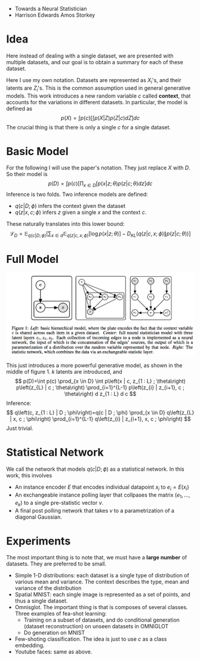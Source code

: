 * Towards a Neural Statistician
* Harrison Edwards Amos Storkey

# Idea

Here instead of dealing with a single dataset, we are presented with multiple datasets, and our goal is to obtain a summary for each of these dataset. 

Here I use my own notation. Datasets are represented as $X_i$'s, and their latents are $Z_i$'s. This is the common assumption used in general generative models. This work introduces a new random variable $c$ called **context**, that accounts for the variations in different datasets. In particular, the model is defined as
$$
p(X) = \int p(c) [\int p(X|Z) p(Z|c) dZ] dc
$$
The crucial thing is that there is only a single $c$ for a single dataset.

# Basic Model

For the following I will use the paper's notation. They just replace $X$ with $D$. So their model is
$$
p(D)=\int p(c)\left[\prod_{x \in D} \int p(x | z ; \theta) p(z | c ; \theta) d z\right] d c
$$
Inference is two folds. Two inference models are defined:

* $q(c|D; \phi)$ infers the context given the dataset
* $q(z|x, c; \phi)$ infers $z$ given a single $x$ and the context $c$. 

These naturally translates into this lower bound:
$$
\mathcal{L}_{D}=\mathbb{E}_{q(c | D ; \phi)}\left[\sum_{x \in d} \mathbb{E}_{q(z | c, x ; \phi)}[\log p(x | z ; \theta)]-D_{K L}(q(z | c, x ; \phi) \| p(z | c ; \theta))\right]
$$

# Full Model

![f2](../16-AIR/pics/f2.png)

This just introduces a more powerful generative model, as shown in the middle of figure 1. $k$ latents are introduced, and
$$
p(D)=\int p(c) \prod_{x \in D} \int p\left(x | c, z_{1 : L} ; \theta\right) p\left(z_{L} | c ; \theta\right) \prod_{i=1}^{L-1} p\left(z_{i} | z_{i+1}, c ; \theta\right) d z_{1 : L} d c
$$
Inference:
$$
q\left(c, z_{1 : L} | D ; \phi\right)=q(c | D ; \phi) \prod_{x \in D} q\left(z_{L} | x, c ; \phi\right) \prod_{i=1}^{L-1} q\left(z_{i} | z_{i+1}, x, c ; \phi\right)
$$
Just trivial.

# Statistical Network

We call the network that models $q(c|D;\phi)$ as a statistical network. In this work, this involves

* An instance encoder $E$ that encodes individual datapoint $x_i$ to $e_i = E(x_i)$
* An exchangeable instance polling layer that collpases the matrix $(e_1, \ldots, e_k)$ to a single pre-statistic vector $v$.
* A final post polling network that takes $v$ to a parametrization of a diagonal Gaussian.

# Experiments

The most important thing is to note that, we must have a **large number** of datasets. They are preferred to be small.

* Simple 1-D distributions: each dataset is a single type of distribution of various mean and variance. The context describes the type, mean and variance of the distribution
* Spatial MNIST: each single image is represented as a set of points, and thus a single dataset.
* Omnisglot. The important thing is that is composes of several classes. Three examples of fea-shot learning:
  * Training on a subset of datasets, and do conditional generation (dataset reconstruction) on unseen datasets in OMNIGLOT
  * Do generation on MNIST
* Few-shoting classification. The idea is just to use $c$ as a class embedding.
* Youtube faces: same as above.









